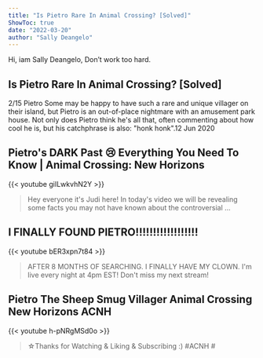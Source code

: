 ```yaml
---
title: "Is Pietro Rare In Animal Crossing? [Solved]"
ShowToc: true 
date: "2022-03-20"
author: "Sally Deangelo" 
---
```


Hi, iam Sally Deangelo, Don’t work too hard.
## Is Pietro Rare In Animal Crossing? [Solved]
2/15 Pietro Some may be happy to have such a rare and unique villager on their island, but Pietro is an out-of-place nightmare with an amusement park house. Not only does Pietro think he's all that, often commenting about how cool he is, but his catchphrase is also: "honk honk".12 Jun 2020

## Pietro's DARK Past 😢 Everything You Need To Know | Animal Crossing: New Horizons
{{< youtube giILwkvhN2Y >}}
>Hey everyone it's Judi here! In today's video we will be revealing some facts you may not have known about the controversial ...

## I FINALLY FOUND PIETRO!!!!!!!!!!!!!!!!!!
{{< youtube bER3xpn7t84 >}}
>AFTER 8 MONTHS OF SEARCHING. I FINALLY HAVE MY CLOWN. I'm live every night at 4pm EST! Don't miss my next stream!

## Pietro The Sheep Smug Villager Animal Crossing New Horizons ACNH
{{< youtube h-pNRgMSd0o >}}
>☆Thanks for Watching & Liking & Subscribing :) #ACNH #

